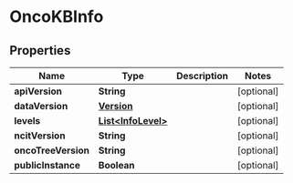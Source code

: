 
# OncoKBInfo

## Properties
Name | Type | Description | Notes
------------ | ------------- | ------------- | -------------
**apiVersion** | **String** |  |  [optional]
**dataVersion** | [**Version**](Version.md) |  |  [optional]
**levels** | [**List&lt;InfoLevel&gt;**](InfoLevel.md) |  |  [optional]
**ncitVersion** | **String** |  |  [optional]
**oncoTreeVersion** | **String** |  |  [optional]
**publicInstance** | **Boolean** |  |  [optional]



